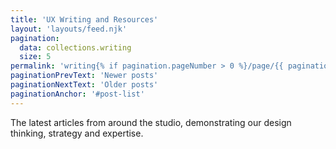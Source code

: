 ```yaml
---
title: 'UX Writing and Resources'
layout: 'layouts/feed.njk'
pagination:
  data: collections.writing
  size: 5
permalink: 'writing{% if pagination.pageNumber > 0 %}/page/{{ pagination.pageNumber }}{% endif %}/index.html'
paginationPrevText: 'Newer posts'
paginationNextText: 'Older posts'
paginationAnchor: '#post-list'
---
```


The latest articles from around the studio, demonstrating our design
thinking, strategy and expertise.